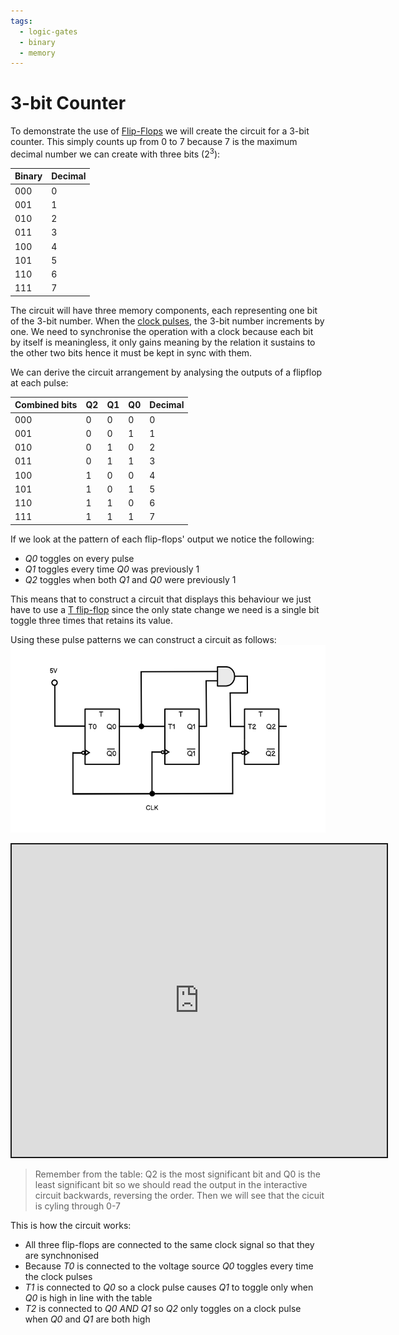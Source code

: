 ```yaml
---
tags:
  - logic-gates
  - binary
  - memory
---
```


# 3-bit Counter

To demonstrate the use of
[Flip-Flops](Flip_flops.md) we will
create the circuit for a 3-bit counter. This simply counts up from 0 to 7
because 7 is the maximum decimal number we can create with three bits ($2^3$):

| Binary | Decimal |
| ------ | ------- |
| 000    | 0       |
| 001    | 1       |
| 010    | 2       |
| 011    | 3       |
| 100    | 4       |
| 101    | 5       |
| 110    | 6       |
| 111    | 7       |

The circuit will have three memory components, each representing one bit of the
3-bit number. When the
[clock pulses](Clock_signals.md), the
3-bit number increments by one. We need to synchronise the operation with a
clock because each bit by itself is meaningless, it only gains meaning by the
relation it sustains to the other two bits hence it must be kept in sync with
them.

We can derive the circuit arrangement by analysing the outputs of a flipflop at
each pulse:

| Combined bits | Q2  | Q1  | Q0  | Decimal |
| ------------- | --- | --- | --- | ------- |
| 000           | 0   | 0   | 0   | 0       |
| 001           | 0   | 0   | 1   | 1       |
| 010           | 0   | 1   | 0   | 2       |
| 011           | 0   | 1   | 1   | 3       |
| 100           | 1   | 0   | 0   | 4       |
| 101           | 1   | 0   | 1   | 5       |
| 110           | 1   | 1   | 0   | 6       |
| 111           | 1   | 1   | 1   | 7       |

If we look at the pattern of each flip-flops' output we notice the following:

- _Q0_ toggles on every pulse
- _Q1_ toggles every time _Q0_ was previously 1
- _Q2_ toggles when both _Q1_ and _Q0_ were previously 1

This means that to construct a circuit that displays this behaviour we just have
to use a
[T flip-flop](Flip_flops.md#t-flip-flops)
since the only state change we need is a single bit toggle three times that
retains its value.

Using these pulse patterns we can construct a circuit as follows:
![](/img/3-bit-adder-diagram.png)

<iframe src="https://circuitverse.org/simulator/embed/3-bit-counter-d33846e3-7538-427d-b4cc-dc64fdaf0af3?theme=default&display_title=false&clock_time=true&fullscreen=true&zoom_in_out=true" style="border-width:; border-style: solid; border-color:;" name="myiframe" id="projectPreview" scrolling="no" frameborder="1" marginheight="0px" marginwidth="0px" height="500" width="600" allowFullScreen></iframe>

<br />

> Remember from the table: Q2 is the most significant bit and Q0 is the least
> significant bit so we should read the output in the interactive circuit
> backwards, reversing the order. Then we will see that the cicuit is cyling
> through 0-7

This is how the circuit works:

- All three flip-flops are connected to the same clock signal so that they are
  synchnonised
- Because _T0_ is connected to the voltage source _Q0_ toggles every time the
  clock pulses
- _T1_ is connected to _Q0_ so a clock pulse causes _Q1_ to toggle only when
  _Q0_ is high in line with the table
- _T2_ is connected to _Q0 AND Q1_ so _Q2_ only toggles on a clock pulse when
  _Q0_ and _Q1_ are both high
